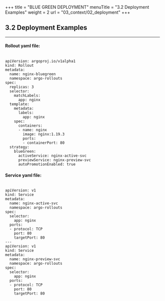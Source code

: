 +++
title = "BLUE GREEN DEPLOYMENT"
menuTitle = "3.2 Deployment Examples"
weight = 2
url = "03_context/02_deployment"
+++

## 3.2 Deployment Examples

-----
#### Rollout yaml file: 
<pre><link rel="stylesheet" href="/css/style.css"> <code class="yaml">
apiVersion: argoproj.io/v1alpha1
kind: Rollout
metadata:
  name: nginx-bluegreen
  namespace: argo-rollouts
spec:
  replicas: 3
  selector:
    matchLabels:
      app: nginx
  template:
    metadata:
      labels:
        app: nginx
    spec:
      containers:
      - name: nginx
        image: nginx:1.19.3
        ports:
        - containerPort: 80
  strategy:
    blueGreen:
      activeService: nginx-active-svc
      previewService: nginx-preview-svc
      autoPromotionEnabled: true
</code></pre>

#### Service yaml file: 
<pre><link rel="stylesheet" href="/css/style.css"> <code class="yaml">
apiVersion: v1
kind: Service
metadata:
  name: nginx-active-svc
  namespace: argo-rollouts
spec:
  selector:
    app: nginx
  ports:
  - protocol: TCP
    port: 80
    targetPort: 80
---
apiVersion: v1
kind: Service
metadata:
  name: nginx-preview-svc
  namespace: argo-rollouts
spec:
  selector:
    app: nginx
  ports:
  - protocol: TCP
    port: 80
    targetPort: 80
</code></pre>
